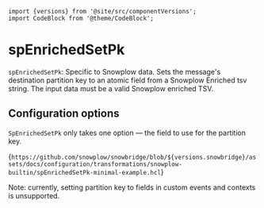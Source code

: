 ```mdx-code-block
import {versions} from '@site/src/componentVersions';
import CodeBlock from '@theme/CodeBlock';
```

# spEnrichedSetPk

`spEnrichedSetPk`: Specific to Snowplow data. Sets the message's destination partition key to an atomic field from a Snowplow Enriched tsv string.  The input data must be a valid Snowplow enriched TSV.


## Configuration options

`SpEnrichedSetPk` only takes one option — the field to use for the partition key.

<CodeBlock language="hcl" reference>{`
https://github.com/snowplow/snowbridge/blob/${versions.snowbridge}/assets/docs/configuration/transformations/snowplow-builtin/spEnrichedSetPk-minimal-example.hcl
`}</CodeBlock>

Note: currently, setting partition key to fields in custom events and contexts is unsupported.